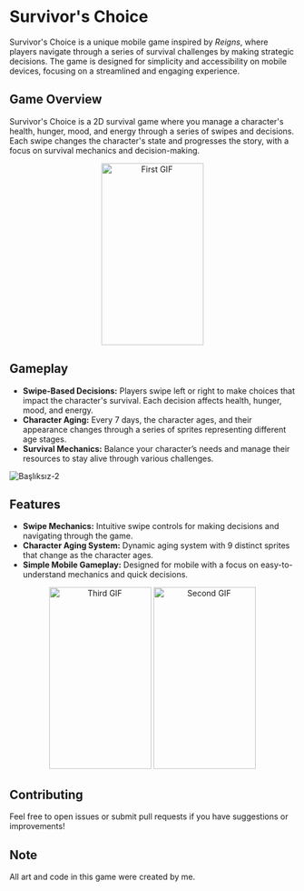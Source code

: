# Survivor's Choice

Survivor's Choice is a unique mobile game inspired by *Reigns*, where players navigate through a series of survival challenges by making strategic decisions. The game is designed for simplicity and accessibility on mobile devices, focusing on a streamlined and engaging experience.

## Game Overview

Survivor's Choice is a 2D survival game where you manage a character's health, hunger, mood, and energy through a series of swipes and decisions. Each swipe changes the character's state and progresses the story, with a focus on survival mechanics and decision-making.

<p align="center">
  <img src="https://github.com/user-attachments/assets/b4b40eda-ea3f-442e-b61a-29b09cf38186" width="180" height="320" alt="First GIF">
</p>

## Gameplay

- **Swipe-Based Decisions:** Players swipe left or right to make choices that impact the character's survival. Each decision affects health, hunger, mood, and energy.
- **Character Aging:** Every 7 days, the character ages, and their appearance changes through a series of sprites representing different age stages.
- **Survival Mechanics:** Balance your character’s needs and manage their resources to stay alive through various challenges.
  
![Başlıksız-2](https://github.com/user-attachments/assets/e0311364-4f01-4cd1-89b1-1a095ff2a0cc)

## Features

- **Swipe Mechanics:** Intuitive swipe controls for making decisions and navigating through the game.
- **Character Aging System:** Dynamic aging system with 9 distinct sprites that change as the character ages.
- **Simple Mobile Gameplay:** Designed for mobile with a focus on easy-to-understand mechanics and quick decisions.

<p align="center">
  <img src="https://github.com/user-attachments/assets/e6692f74-48ea-4b25-8403-ad448750df0c" width="180" height="320" alt="Third GIF">
  <img src="https://github.com/user-attachments/assets/c4046f45-4b69-4494-a478-234e683aa769" width="180" height="320" alt="Second GIF">
</p>

## Contributing

Feel free to open issues or submit pull requests if you have suggestions or improvements!

## Note

All art and code in this game were created by me.
